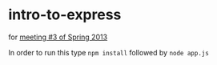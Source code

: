 intro-to-express
================

for [meeting #3 of Spring 2013](http://ccorgs.com/events/51059dde06dacb0200000001)

In order to run this type ``npm install`` followed by ``node app.js``
